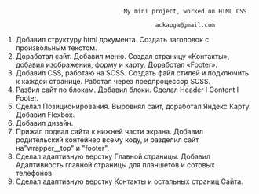                                    

                                      My mini project, worked on HTML CSS

                                               ackapga@gmail.com

01. Добавил структуру html документа. Создать заголовок с произвольным текстом.
02. Доработал сайт. Добавил меню. Создал страницу «Контакты», добавил изображения, форму и карту. Доработал «Footer».
03. Добавил CSS, работаю на SCSS. Создать файл стилей и подключить к каждой странице. Работал через предпроцессор SCSS.
04. Разбил сайт по блокам. Добавил блоки. Сделал Header l Content l Footer.
05. Сделал Позиционирования. Выровнял сайт, доработал Яндекс Карту. Добавил Flexbox.
06. Добавил дизайн.
07. Прижал подвал сайта к нижней части экрана. Добавил родительский контейнер всему коду, и разделил сайт на"wrapper__top" и "footer".
08. Сделал адаптивную верстку Главной страницы. Добавил Адаптивность главной страницы для планшетов и сотовых телефонов.
09. Сделал адаптивную верстку Контакты и остальных страниц Сайта.
